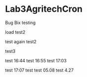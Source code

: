 # Lab3AgritechCron
Bug Bix
testing



load test2



test again
test2


test3


test 16:44
test 16:55
test 17:03

test 17:07
test
test 05.08
test 4.27
